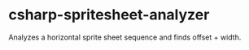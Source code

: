 csharp-spritesheet-analyzer
===========================

Analyzes a horizontal sprite sheet sequence and finds offset + width.